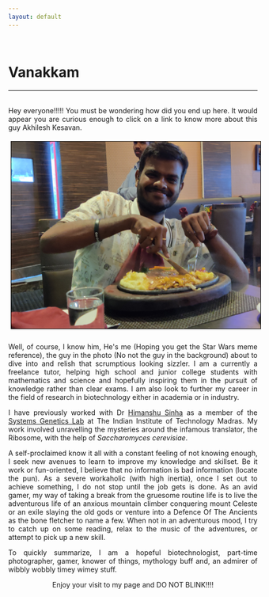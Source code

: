 ```yaml
---
layout: default
---
```

<p><br></p>

Vanakkam
======

<hr style="height:2px;border-width:0;color:gray;background-color:gray">

<p style="text-align: justify">
<br>
Hey everyone!!!!! You must be wondering how did you end up here. It would appear you are curious enough to click on a link to know more about this guy Akhilesh Kesavan.
</p>

<style>
  .act_image {max-height: 500px; border:  1px solid black; margin: 5px 10px 10px 5px}
</style>
<center>
  <img class='act_image' src="/assets/Selfie.jpeg" alt="Me">
</center>

<p style="text-align: justify">
Well, of course, I know him, He's me (Hoping you get the Star Wars meme reference), the guy in the photo (No not the guy in the background) about to dive into and relish that scrumptious looking sizzler. I am a currently a freelance tutor, helping high school and junior college students with mathematics and science and hopefully inspiring them in the pursuit of knowledge rather than clear exams. I am also look to further my career in the field of research in biotechnology either in academia or in industry.
</p>

<p style="text-align: justify">
I have previously worked with Dr <a href="https://home.iitm.ac.in/sinha/people/himanshu_sinha.html">Himanshu Sinha</a> as a member of the <a href="https://home.iitm.ac.in/sinha/index.html">Systems Genetics Lab</a> at The Indian Institute of Technology Madras. My work involved unravelling the mysteries around the infamous translator, the Ribosome, with the help of <em>Saccharomyces cerevisiae</em>.
</p>

<p style="text-align: justify">
A self-proclaimed know it all with a constant feeling of not knowing enough, I seek new avenues to learn to improve my knowledge and skillset. Be it work or fun-oriented, I believe that no information is bad information (locate the pun). As a severe workaholic (with high inertia), once I set out to achieve something, I do not stop until the job gets is done. As an avid gamer, my way of taking a break from the gruesome routine life is to live the adventurous life of an anxious mountain climber conquering mount Celeste or an exile slaying the old gods or venture into a Defence Of The Ancients as the bone fletcher to name a few. When not in an adventurous mood, I try to catch up on some reading, relax to the music of the adventures, or attempt to pick up a new skill.
</p>


<p style="text-align: justify">
To quickly summarize, I am a hopeful biotechnologist, part-time photographer, gamer, knower of things, mythology buff and, an admirer of wibbly wobbly timey wimey stuff.
</p>

<p style='text-align: center'>
Enjoy your visit to my page and DO NOT BLINK!!!!
</p>
